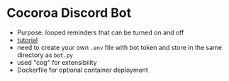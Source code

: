 # Cocoroa Discord Bot

- Purpose: looped reminders that can be turned on and off
- [tutorial](https://www.freecodecamp.org/news/create-a-discord-bot-with-python/)
- need to create your own `.env` file with bot token and store in the same directory as `bot.py`
- used "cog" for extensibility
- Dockerfile for optional container deployment
